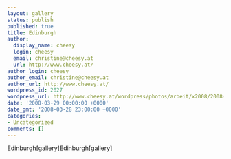 ```yaml
---
layout: gallery
status: publish
published: true
title: Edinburgh
author:
  display_name: cheesy
  login: cheesy
  email: christine@cheesy.at
  url: http://www.cheesy.at/
author_login: cheesy
author_email: christine@cheesy.at
author_url: http://www.cheesy.at/
wordpress_id: 2027
wordpress_url: http://www.cheesy.at/wordpress/photos/arbeit/x2008/2008-03/2008-03-29/
date: '2008-03-29 00:00:00 +0000'
date_gmt: '2008-03-28 23:00:00 +0000'
categories:
- Uncategorized
comments: []
---
```

<!--:de-->Edinburgh[gallery]<!--:--><!--:en-->Edinburgh[gallery]<!--:-->

